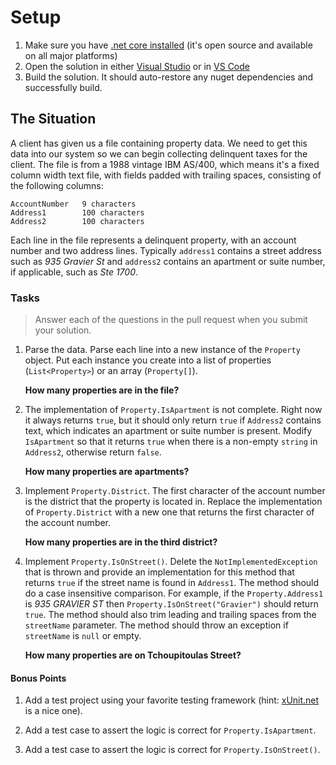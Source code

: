 # Setup

1. Make sure you have [.net core installed](https://www.microsoft.com/net/core) (it's open source and available on all major platforms)
2. Open the solution in either [Visual Studio](https://www.visualstudio.com/) or in [VS Code](https://code.visualstudio.com/)
3. Build the solution. It should auto-restore any nuget dependencies and successfully build.

## The Situation

A client has given us a file containing property data. We need to get this data into our system so we can begin collecting delinquent taxes for the client. The file is from a 1988 vintage IBM AS/400, which means it's a fixed column width text file, with fields padded with trailing spaces, consisting of the following columns:

```
AccountNumber	9 characters
Address1		100 characters
Address2		100 characters
```

Each line in the file represents a delinquent property, with an account number and two address lines. Typically `address1` contains a street address such as _935 Gravier St_ and `address2` contains an apartment or suite number, if applicable, such as _Ste 1700_.

### Tasks

> Answer each of the questions in the pull request when you submit your solution.

1.	Parse the data. Parse each line into a new instance of the `Property` object. Put each instance you create into a list of properties (`List<Property>`) or an array (`Property[]`).

	**How many properties are in the file?**

2.	The implementation of `Property.IsApartment` is not complete. Right now it always returns `true`, but it should only return `true` if `Address2` contains text, which indicates an apartment or suite number is present. Modify `IsApartment` so that it returns `true` when there is a non-empty `string` in `Address2`, otherwise return `false`.

	**How many properties are apartments?**

3.	Implement `Property.District`. The first character of the account number is the district that the property is located in. Replace the implementation of `Property.District` with a new one that returns the first character of the account number.

	**How many properties are in the third district?**

4.	Implement `Property.IsOnStreet()`. Delete the `NotImplementedException` that is thrown and provide an implementation for this method that returns `true` if the street name is found in `Address1`. The method should do a case insensitive comparison. For example, if the `Property.Address1` is _935 GRAVIER ST_ then `Property.IsOnStreet("Gravier")` should return `true`. The method should also trim leading and trailing spaces from the `streetName` parameter. The method should throw an exception if `streetName` is `null` or empty.

	**How many properties are on Tchoupitoulas Street?**

#### Bonus Points

1. Add a test project using your favorite testing framework (hint: [xUnit.net](http://xunit.github.io/) is a nice one).

2. Add a test case to assert the logic is correct for `Property.IsApartment`.

3. Add a test case to assert the logic is correct for `Property.IsOnStreet()`.
